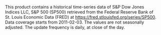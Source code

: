 This product contains a historical time-series data of S&P Dow Jones Indices LLC, S&P 500 (SP500) retrieved from the Federal Reserve Bank of St. Louis Economic Data (FRED) at https://fred.stlouisfed.org/series/SP500. Data coverage starts from 2011-02-03. The values are not seasonally adjusted. The update frequency is daily, at close of the day.